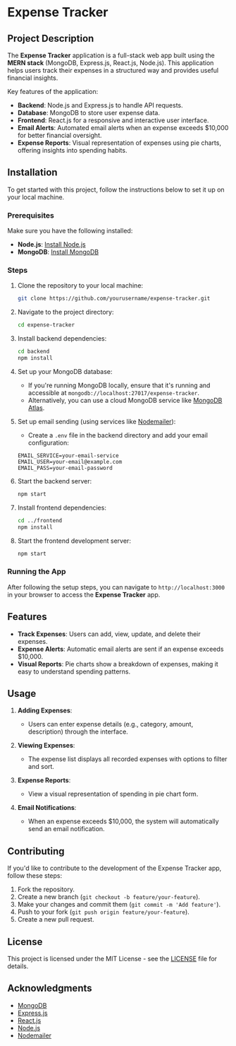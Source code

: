 # Expense Tracker

## Project Description

The **Expense Tracker** application is a full-stack web app built using the **MERN stack** (MongoDB, Express.js, React.js, Node.js). This application helps users track their expenses in a structured way and provides useful financial insights.

Key features of the application:
- **Backend**: Node.js and Express.js to handle API requests.
- **Database**: MongoDB to store user expense data.
- **Frontend**: React.js for a responsive and interactive user interface.
- **Email Alerts**: Automated email alerts when an expense exceeds $10,000 for better financial oversight.
- **Expense Reports**: Visual representation of expenses using pie charts, offering insights into spending habits.

## Installation

To get started with this project, follow the instructions below to set it up on your local machine.

### Prerequisites
Make sure you have the following installed:
- **Node.js**: [Install Node.js](https://nodejs.org/en/)
- **MongoDB**: [Install MongoDB](https://www.mongodb.com/try/download/community)

### Steps

1. Clone the repository to your local machine:
    ```bash
    git clone https://github.com/yourusername/expense-tracker.git
    ```

2. Navigate to the project directory:
    ```bash
    cd expense-tracker
    ```

3. Install backend dependencies:
    ```bash
    cd backend
    npm install
    ```

4. Set up your MongoDB database:
    - If you're running MongoDB locally, ensure that it's running and accessible at `mongodb://localhost:27017/expense-tracker`.
    - Alternatively, you can use a cloud MongoDB service like [MongoDB Atlas](https://www.mongodb.com/cloud/atlas).

5. Set up email sending (using services like [Nodemailer](https://nodemailer.com/)):
    - Create a `.env` file in the backend directory and add your email configuration:
    ```env
    EMAIL_SERVICE=your-email-service
    EMAIL_USER=your-email@example.com
    EMAIL_PASS=your-email-password
    ```

6. Start the backend server:
    ```bash
    npm start
    ```

7. Install frontend dependencies:
    ```bash
    cd ../frontend
    npm install
    ```

8. Start the frontend development server:
    ```bash
    npm start
    ```

### Running the App
After following the setup steps, you can navigate to `http://localhost:3000` in your browser to access the **Expense Tracker** app.

## Features

- **Track Expenses**: Users can add, view, update, and delete their expenses.
- **Expense Alerts**: Automatic email alerts are sent if an expense exceeds $10,000.
- **Visual Reports**: Pie charts show a breakdown of expenses, making it easy to understand spending patterns.

## Usage

1. **Adding Expenses**: 
   - Users can enter expense details (e.g., category, amount, description) through the interface.
   
2. **Viewing Expenses**: 
   - The expense list displays all recorded expenses with options to filter and sort.
   
3. **Expense Reports**: 
   - View a visual representation of spending in pie chart form.

4. **Email Notifications**: 
   - When an expense exceeds $10,000, the system will automatically send an email notification.

## Contributing

If you'd like to contribute to the development of the Expense Tracker app, follow these steps:

1. Fork the repository.
2. Create a new branch (`git checkout -b feature/your-feature`).
3. Make your changes and commit them (`git commit -m 'Add feature'`).
4. Push to your fork (`git push origin feature/your-feature`).
5. Create a new pull request.

## License

This project is licensed under the MIT License - see the [LICENSE](LICENSE) file for details.

## Acknowledgments

- [MongoDB](https://www.mongodb.com/)
- [Express.js](https://expressjs.com/)
- [React.js](https://reactjs.org/)
- [Node.js](https://nodejs.org/)
- [Nodemailer](https://nodemailer.com/)
